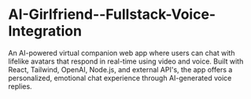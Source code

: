 # AI-Girlfriend--Fullstack-Voice-Integration
An AI-powered virtual companion web app where users can chat with lifelike avatars that respond in real-time using video and voice. Built with React, Tailwind, OpenAI, Node.js, and external API's, the app offers a personalized, emotional chat experience through AI-generated voice replies.
